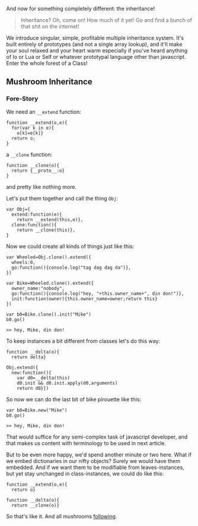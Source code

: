 <link href="/_css/markdown.css" rel="stylesheet"></link>

And now for something completely different: the inheritance!

>Inheritance? Oh, come on! How much of it yet! Go and find a bunch of
 that shit on the internet!

We introduce singular, simple, profitable multiple inheritance system.
It's built entirely of prototypes (and not a single array lookup), and
it'll make your soul relaxed and your heart warm especially if you've heard
anything of Io or Lua or Self or whatever prototypal language
other than javascript. Enter the whole forest of a Class!

## Mushroom Inheritance

### Fore-Story

We need an `__extend` function:

    function __extend(o,e){
      for(var k in e){
        o[k]=e[k]}
      return o;
    }

a `__clone` function:

    function __clone(o){
      return {__proto__:o}
    }

and pretty like nothing more.

Let's put them together and call the thing `Obj`:

    var Obj={
      extend:function(e){
        return __extend(this,e)},
      clone:function(){
        return __clone(this)},
    }
    
Now we could create all kinds of things just like this:

    var Wheeled=Obj.clone().extend({
      wheels:0,
      go:function(){console.log("tag dag dag da")},
    })

    var Bike=Wheeled.clone().extend({
      owner_name:"nobody",
      go:function(){console.log("hey, "+this.owner_name+", din don!")},
      init:function(owner){this.owner_name=owner;return this}
    })

    var b0=Bike.clone().init("Mike")
    b0.go()

    >> hey, Mike, din don!

To keep instances a bit different from classes let's do this way:

    function __delta(o){
      return delta}
    
    Obj.extend({
      new:function(){
        var d0=__delta(this)
        d0.init && d0.init.apply(d0,arguments)
        return d0}})

So now we can do the last bit of bike pirouette like this:

    var b0=Bike.new("Mike")
    b0.go()

    >> hey, Mike, din don!

That would suffice for any semi-complex task of javascript developer, and
that makes us content with terminology to be used in next article.

But to be even more happy, we'd spend another minute or two here.
What if we embed dictionaries in our nifty objects? Surely we
would have them embedded. And if we want them to be modifiable from leaves-instances,
but yet stay unchanged in class-instances, we could do like this:

    function __extend(o,e){
      return o}
    
    function __delta(o){
      return __clone(o)}

So that's like it. And all mushrooms [following](/clos/).

        

